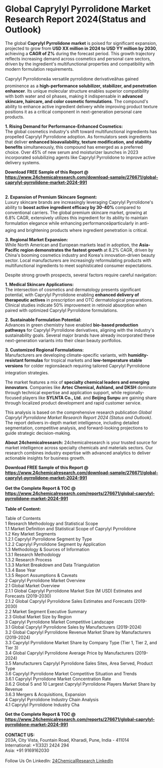 <h1>Global Caprylyl Pyrrolidone Market Research Report 2024(Status and Outlook)</h1><p>The global <strong>Caprylyl Pyrrolidone market</strong> is poised for significant expansion, projected to grow from <strong>USD XX million in 2024 to USD YY million by 2030</strong>, achieving a <strong>CAGR of Z%</strong> during the forecast period. This growth trajectory reflects increasing demand across cosmetics and personal care sectors, driven by the ingredient's multifunctional properties and compatibility with modern formulation requirements.</p><p>Caprylyl Pyrrolidoneâa versatile pyrrolidone derivativeâhas gained prominence as a <strong>high-performance solubilizer, stabilizer, and penetration enhancer</strong>. Its unique molecular structure enables superior compatibility with both water and oil phases, making it indispensable in <strong>advanced skincare, haircare, and color cosmetic formulations</strong>. The compound's ability to enhance active ingredient delivery while improving product texture positions it as a critical component in next-generation personal care products.</p><p><strong>1. Rising Demand for Performance-Enhanced Cosmetics:</strong><br>
The global cosmetics industry's shift toward multifunctional ingredients has propelled Caprylyl Pyrrolidone adoption. As formulators seek ingredients that deliver <strong>enhanced bioavailability, texture modification, and stability benefits</strong> simultaneously, this compound has emerged as a preferred choice. Over 45% of new serum and moisturizer launches in 2023 incorporated solubilizing agents like Caprylyl Pyrrolidone to improve active delivery systems.</p><div><b>Download FREE Sample of this Report @ 
            <a href="https://www.24chemicalresearch.com/download-sample/276671/global-caprylyl-pyrrolidone-market-2024-991">
            https://www.24chemicalresearch.com/download-sample/276671/global-caprylyl-pyrrolidone-market-2024-991</a></b></div><br><p><strong>2. Expansion of Premium Skincare Segment:</strong><br>
Luxury skincare brands are increasingly leveraging Caprylyl Pyrrolidone's ability to <strong>boost active ingredient efficacy by 30-40%</strong> compared to conventional carriers. The global premium skincare market, growing at 6.8% CAGR, extensively utilizes this ingredient for its ability to maintain formulation elegance while enhancing performanceâparticularly in anti-aging and brightening products where ingredient penetration is critical.</p><p><strong>3. Regional Market Expansion:</strong><br>
While North American and European markets lead in adoption, the <strong>Asia-Pacific region demonstrates the fastest growth</strong> at 8.2% CAGR, driven by China's booming cosmetics industry and Korea's innovation-driven beauty sector. Local manufacturers are increasingly reformulating products with multifunctional ingredients to meet sophisticated consumer expectations.</p><p>Despite strong growth prospects, several factors require careful navigation:</p><p><strong>1. Medical Skincare Applications:</strong><br>
The intersection of cosmetics and dermatology presents significant potential, with Caprylyl Pyrrolidone enabling <strong>enhanced delivery of therapeutic actives</strong> in prescription and OTC dermatological preparations. Clinical studies indicate 50% improvement in retinoid absorption when paired with optimized Caprylyl Pyrrolidone formulations.</p><p><strong>2. Sustainable Formulation Potential:</strong><br>
Advances in green chemistry have enabled <strong>bio-based production pathways</strong> for Caprylyl Pyrrolidone derivatives, aligning with the industry's sustainability goals. Several major brands have already incorporated these next-generation variants into their clean beauty portfolios.</p><p><strong>3. Customized Regional Formulations:</strong><br>
Manufacturers are developing climate-specific variants, with <strong>humidity-resistant formulas</strong> for tropical markets and <strong>low-temperature stable versions</strong> for colder regionsâeach requiring tailored Caprylyl Pyrrolidone integration strategies.</p><p>The market features a mix of <strong>specialty chemical leaders and emerging innovators</strong>. Companies like <strong>Artec Chemical, Ashland, and DKSH</strong> dominate through technical expertise and application support, while regionally-focused players like <strong>SYLNTA Co., Ltd.</strong> and <strong>Beijing Sunpu</strong> are gaining share through localized product development and rapid customer service.</p><p>This analysis is based on the comprehensive research publication <em>Global Caprylyl Pyrrolidone Market Research Report 2024 (Status and Outlook)</em>. The report delivers in-depth market intelligence, including detailed segmentation, competitive analysis, and forward-looking projections to guide strategic decision-making.</p><p><strong>About 24chemicalresearch:</strong> 24chemicalresearch is your trusted source for market intelligence across specialty chemicals and materials sectors. Our research combines industry expertise with advanced analytics to deliver actionable insights for business growth.</p><div><b>Download FREE Sample of this Report @ 
            <a href="https://www.24chemicalresearch.com/download-sample/276671/global-caprylyl-pyrrolidone-market-2024-991">
            https://www.24chemicalresearch.com/download-sample/276671/global-caprylyl-pyrrolidone-market-2024-991</a></b></div><br><div><b>Get the Complete Report & TOC @ 
            <a href="https://www.24chemicalresearch.com/reports/276671/global-caprylyl-pyrrolidone-market-2024-991">
            https://www.24chemicalresearch.com/reports/276671/global-caprylyl-pyrrolidone-market-2024-991</a></b></div><br>
            <b>Table of Content:</b><p>Table of Contents<br />
1 Research Methodology and Statistical Scope<br />
1.1 Market Definition and Statistical Scope of Caprylyl Pyrrolidone<br />
1.2 Key Market Segments<br />
1.2.1 Caprylyl Pyrrolidone Segment by Type<br />
1.2.2 Caprylyl Pyrrolidone Segment by Application<br />
1.3 Methodology & Sources of Information<br />
1.3.1 Research Methodology<br />
1.3.2 Research Process<br />
1.3.3 Market Breakdown and Data Triangulation<br />
1.3.4 Base Year<br />
1.3.5 Report Assumptions & Caveats<br />
2 Caprylyl Pyrrolidone Market Overview<br />
2.1 Global Market Overview<br />
2.1.1 Global Caprylyl Pyrrolidone Market Size (M USD) Estimates and Forecasts (2019-2030)<br />
2.1.2 Global Caprylyl Pyrrolidone Sales Estimates and Forecasts (2019-2030)<br />
2.2 Market Segment Executive Summary<br />
2.3 Global Market Size by Region<br />
3 Caprylyl Pyrrolidone Market Competitive Landscape<br />
3.1 Global Caprylyl Pyrrolidone Sales by Manufacturers (2019-2024)<br />
3.2 Global Caprylyl Pyrrolidone Revenue Market Share by Manufacturers (2019-2024)<br />
3.3 Caprylyl Pyrrolidone Market Share by Company Type (Tier 1, Tier 2, and Tier 3)<br />
3.4 Global Caprylyl Pyrrolidone Average Price by Manufacturers (2019-2024)<br />
3.5 Manufacturers Caprylyl Pyrrolidone Sales Sites, Area Served, Product Type<br />
3.6 Caprylyl Pyrrolidone Market Competitive Situation and Trends<br />
3.6.1 Caprylyl Pyrrolidone Market Concentration Rate<br />
3.6.2 Global 5 and 10 Largest Caprylyl Pyrrolidone Players Market Share by Revenue<br />
3.6.3 Mergers & Acquisitions, Expansion<br />
4 Caprylyl Pyrrolidone Industry Chain Analysis<br />
4.1 Caprylyl Pyrrolidone Industry Cha</p><div><b>Get the Complete Report & TOC @ 
            <a href="https://www.24chemicalresearch.com/reports/276671/global-caprylyl-pyrrolidone-market-2024-991">
            https://www.24chemicalresearch.com/reports/276671/global-caprylyl-pyrrolidone-market-2024-991</a></b></div><br><b>CONTACT US:</b><br>
            203A, City Vista, Fountain Road, Kharadi, Pune, India - 411014<br>
            International: +1(332) 2424 294<br>
            Asia: +91 9169162030 <br><br>
            Follow Us On LinkedIn: <a href="https://www.linkedin.com/company/24chemicalresearch/">24ChemicalResearch LinkedIn</a>